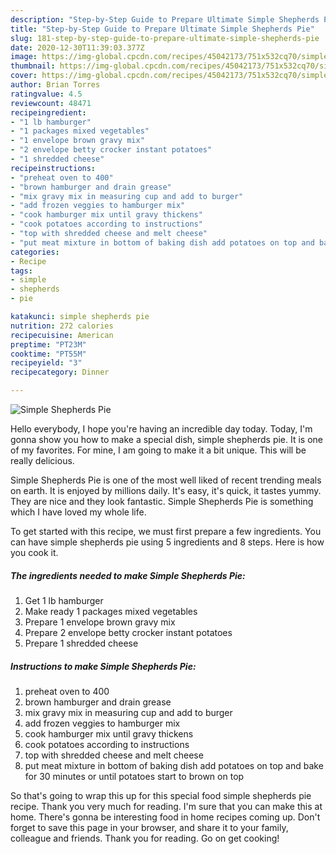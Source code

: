 ```yaml
---
description: "Step-by-Step Guide to Prepare Ultimate Simple Shepherds Pie"
title: "Step-by-Step Guide to Prepare Ultimate Simple Shepherds Pie"
slug: 181-step-by-step-guide-to-prepare-ultimate-simple-shepherds-pie
date: 2020-12-30T11:39:03.377Z
image: https://img-global.cpcdn.com/recipes/45042173/751x532cq70/simple-shepherds-pie-recipe-main-photo.jpg
thumbnail: https://img-global.cpcdn.com/recipes/45042173/751x532cq70/simple-shepherds-pie-recipe-main-photo.jpg
cover: https://img-global.cpcdn.com/recipes/45042173/751x532cq70/simple-shepherds-pie-recipe-main-photo.jpg
author: Brian Torres
ratingvalue: 4.5
reviewcount: 48471
recipeingredient:
- "1 lb hamburger"
- "1 packages mixed vegetables"
- "1 envelope brown gravy mix"
- "2 envelope betty crocker instant potatoes"
- "1 shredded cheese"
recipeinstructions:
- "preheat oven to 400"
- "brown hamburger and drain grease"
- "mix gravy mix in measuring cup and add to burger"
- "add frozen veggies to hamburger mix"
- "cook hamburger mix until gravy thickens"
- "cook potatoes according to instructions"
- "top with shredded cheese and melt cheese"
- "put meat mixture in bottom of baking dish add potatoes on top and bake for 30 minutes or until potatoes start to brown on top"
categories:
- Recipe
tags:
- simple
- shepherds
- pie

katakunci: simple shepherds pie 
nutrition: 272 calories
recipecuisine: American
preptime: "PT23M"
cooktime: "PT55M"
recipeyield: "3"
recipecategory: Dinner

---
```



![Simple Shepherds Pie](https://img-global.cpcdn.com/recipes/45042173/751x532cq70/simple-shepherds-pie-recipe-main-photo.jpg)

Hello everybody, I hope you're having an incredible day today. Today, I'm gonna show you how to make a special dish, simple shepherds pie. It is one of my favorites. For mine, I am going to make it a bit unique. This will be really delicious.



Simple Shepherds Pie is one of the most well liked of recent trending meals on earth. It is enjoyed by millions daily. It's easy, it's quick, it tastes yummy. They are nice and they look fantastic. Simple Shepherds Pie is something which I have loved my whole life.


To get started with this recipe, we must first prepare a few ingredients. You can have simple shepherds pie using 5 ingredients and 8 steps. Here is how you cook it.

<!--inarticleads1-->

##### The ingredients needed to make Simple Shepherds Pie:

1. Get 1 lb hamburger
1. Make ready 1 packages mixed vegetables
1. Prepare 1 envelope brown gravy mix
1. Prepare 2 envelope betty crocker instant potatoes
1. Prepare 1 shredded cheese




<!--inarticleads2-->

##### Instructions to make Simple Shepherds Pie:

1. preheat oven to 400
1. brown hamburger and drain grease
1. mix gravy mix in measuring cup and add to burger
1. add frozen veggies to hamburger mix
1. cook hamburger mix until gravy thickens
1. cook potatoes according to instructions
1. top with shredded cheese and melt cheese
1. put meat mixture in bottom of baking dish add potatoes on top and bake for 30 minutes or until potatoes start to brown on top




So that's going to wrap this up for this special food simple shepherds pie recipe. Thank you very much for reading. I'm sure that you can make this at home. There's gonna be interesting food in home recipes coming up. Don't forget to save this page in your browser, and share it to your family, colleague and friends. Thank you for reading. Go on get cooking!

